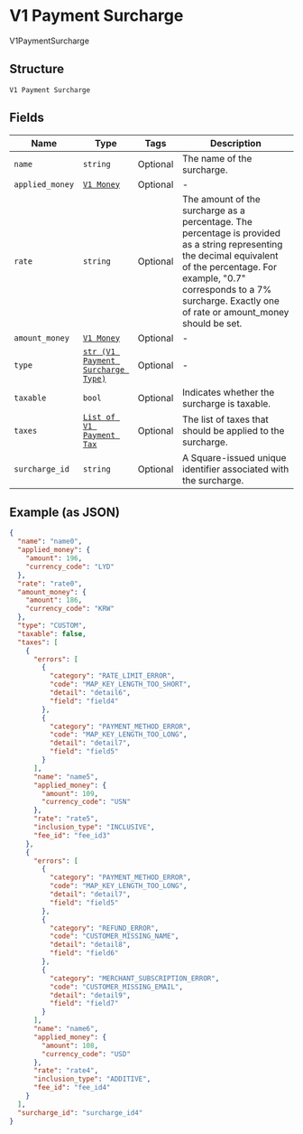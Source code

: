 
# V1 Payment Surcharge

V1PaymentSurcharge

## Structure

`V1 Payment Surcharge`

## Fields

| Name | Type | Tags | Description |
|  --- | --- | --- | --- |
| `name` | `string` | Optional | The name of the surcharge. |
| `applied_money` | [`V1 Money`](../../doc/models/v1-money.md) | Optional | - |
| `rate` | `string` | Optional | The amount of the surcharge as a percentage. The percentage is provided as a string representing the decimal equivalent of the percentage. For example, "0.7" corresponds to a 7% surcharge. Exactly one of rate or amount_money should be set. |
| `amount_money` | [`V1 Money`](../../doc/models/v1-money.md) | Optional | - |
| `type` | [`str (V1 Payment Surcharge Type)`](../../doc/models/v1-payment-surcharge-type.md) | Optional | - |
| `taxable` | `bool` | Optional | Indicates whether the surcharge is taxable. |
| `taxes` | [`List of V1 Payment Tax`](../../doc/models/v1-payment-tax.md) | Optional | The list of taxes that should be applied to the surcharge. |
| `surcharge_id` | `string` | Optional | A Square-issued unique identifier associated with the surcharge. |

## Example (as JSON)

```json
{
  "name": "name0",
  "applied_money": {
    "amount": 196,
    "currency_code": "LYD"
  },
  "rate": "rate0",
  "amount_money": {
    "amount": 186,
    "currency_code": "KRW"
  },
  "type": "CUSTOM",
  "taxable": false,
  "taxes": [
    {
      "errors": [
        {
          "category": "RATE_LIMIT_ERROR",
          "code": "MAP_KEY_LENGTH_TOO_SHORT",
          "detail": "detail6",
          "field": "field4"
        },
        {
          "category": "PAYMENT_METHOD_ERROR",
          "code": "MAP_KEY_LENGTH_TOO_LONG",
          "detail": "detail7",
          "field": "field5"
        }
      ],
      "name": "name5",
      "applied_money": {
        "amount": 109,
        "currency_code": "USN"
      },
      "rate": "rate5",
      "inclusion_type": "INCLUSIVE",
      "fee_id": "fee_id3"
    },
    {
      "errors": [
        {
          "category": "PAYMENT_METHOD_ERROR",
          "code": "MAP_KEY_LENGTH_TOO_LONG",
          "detail": "detail7",
          "field": "field5"
        },
        {
          "category": "REFUND_ERROR",
          "code": "CUSTOMER_MISSING_NAME",
          "detail": "detail8",
          "field": "field6"
        },
        {
          "category": "MERCHANT_SUBSCRIPTION_ERROR",
          "code": "CUSTOMER_MISSING_EMAIL",
          "detail": "detail9",
          "field": "field7"
        }
      ],
      "name": "name6",
      "applied_money": {
        "amount": 108,
        "currency_code": "USD"
      },
      "rate": "rate4",
      "inclusion_type": "ADDITIVE",
      "fee_id": "fee_id4"
    }
  ],
  "surcharge_id": "surcharge_id4"
}
```


